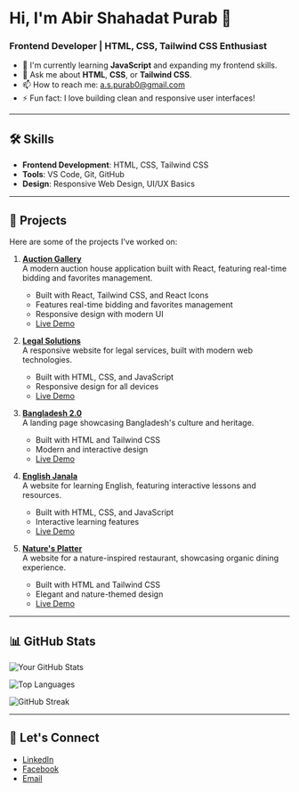 # Hi, I'm Abir Shahadat Purab 👋

### Frontend Developer | HTML, CSS, Tailwind CSS Enthusiast

- 🌱 I'm currently learning **JavaScript** and expanding my frontend skills.
- 💬 Ask me about **HTML**, **CSS**, or **Tailwind CSS**.
- 📫 How to reach me: [a.s.purab0@gmail.com](mailto:a.s.purab0@gmail.com)
- ⚡ Fun fact: I love building clean and responsive user interfaces!

---

## 🛠️ Skills

- **Frontend Development**: HTML, CSS, Tailwind CSS
- **Tools**: VS Code, Git, GitHub
- **Design**: Responsive Web Design, UI/UX Basics

---

## 🚀 Projects

Here are some of the projects I've worked on:

1. **[Auction Gallery](https://github.com/Purab2001/Auction-Gallery)**  
   A modern auction house application built with React, featuring real-time bidding and favorites management.

   - Built with React, Tailwind CSS, and React Icons
   - Features real-time bidding and favorites management
   - Responsive design with modern UI
   - [Live Demo](https://a-g-purab.netlify.app/)

2. **[Legal Solutions](https://github.com/Purab2001/Legal-Solutions)**  
   A responsive website for legal services, built with modern web technologies.

   - Built with HTML, CSS, and JavaScript
   - Responsive design for all devices
   - [Live Demo](https://purab2001.github.io/Legal-Solutions)

3. **[Bangladesh 2.0](https://github.com/Purab2001/Bangladesh-2.0)**  
   A landing page showcasing Bangladesh's culture and heritage.

   - Built with HTML and Tailwind CSS
   - Modern and interactive design
   - [Live Demo](https://purab2001.github.io/Bangladesh-2.0)

4. **[English Janala](https://github.com/Purab2001/English_Janala)**  
   A website for learning English, featuring interactive lessons and resources.

   - Built with HTML, CSS, and JavaScript
   - Interactive learning features
   - [Live Demo](https://purab2001.github.io/English_Janala)

5. **[Nature's Platter](https://github.com/Purab2001/Nature-s-Platter)**  
   A website for a nature-inspired restaurant, showcasing organic dining experience.
   - Built with HTML and Tailwind CSS
   - Elegant and nature-themed design
   - [Live Demo](https://purab2001.github.io/Nature-s-Platter)

---

## 📊 GitHub Stats

![Your GitHub Stats](https://github-readme-stats.vercel.app/api?username=Purab2001&show_icons=true&theme=radical)

![Top Languages](https://github-readme-stats.vercel.app/api/top-langs/?username=Purab2001&layout=compact&theme=radical)

![GitHub Streak](https://github-readme-streak-stats.herokuapp.com/?user=Purab2001&theme=radical)

---

## 🌟 Let's Connect

- [LinkedIn](https://www.linkedin.com/in/abir-shahadat-purab-672bab343/)
- [Facebook](https://www.facebook.com/abir.shahadat.1/)
- [Email](mailto:a.s.purab0@gmail.com)
